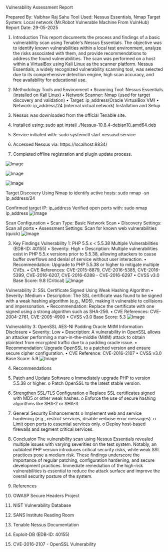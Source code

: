 Vulnerability Assessment Report

Prepared By: Vaibhav Raj Sahu
Tool Used: Nessus Essentials, Nmap
Target System: Local network (Mr.Robot Vulnerable Machine From VulnHub)
Report Date: 29-05-2025
1. Introduction
This report documents the process and findings of a basic vulnerability scan using Tenable's Nessus Essentials. The objective was to identify known vulnerabilities within a local test environment, analyze the risks associated with them, and provide recommendations to address the found vulnerabilities.
The scan was performed on a host within a VirtualBox using Kali Linux as the scanner platform. Nessus Essentials, a widely recognized vulnerability scanning tool, was selected due to its comprehensive detection engine, high scan accuracy, and free availability for educational use.

2. Methodology
Tools and Environment
•	Scanning Tool: Nessus Essentials (installed on Kali Linux)
•	Network Scanner: Nmap (used for target discovery and validation)
•	Target: ip_address(Oracle VirtualBox VM)
•	Network: ip_address/24 (internal virtual network)
Installation and Setup
1.	Nessus was downloaded from the official Tenable site.
2.	Installed using:
sudo apt install ./Nessus-10.8.4-debian10_amd64.deb
3.	Service initiated with:
sudo systemctl start nessusd.service
4.	Accessed Nessus via:
https://localhost:8834/
5.	Completed offline registration and plugin update process.

 ![Image](https://github.com/user-attachments/assets/048a0b2e-e049-451a-8e6a-87eed62c385a)

![Image](https://github.com/user-attachments/assets/665e3056-a1dd-47a7-b4bc-4b3ff131b2c2)

![Image](https://github.com/user-attachments/assets/1e9cedc7-9c99-4ce8-bf35-4ed4652f4f68) 
 
 
Target Discovery
Using Nmap to identify active hosts: sudo nmap -sn ip_address/24

Confirmed target IP: ip_address
Verified open ports with: sudo nmap ip_address
![Image](https://github.com/user-attachments/assets/a427e6e6-5ecb-49ba-b432-4ebe6f19b571) 

Scan Configuration
•	Scan Type: Basic Network Scan
•	Discovery Settings: Scan all ports
•	Assessment Settings: Scan for known web vulnerabilities (quick)
 ![Image](https://github.com/user-attachments/assets/5517f179-4a5b-4f2a-aee9-7e78090cfa58)


3. Key Findings
Vulnerability 1: PHP 5.5.x < 5.5.38 Multiple Vulnerabilities (EDB-ID: 40155)
•	Severity: High
•	Description: Multiple vulnerabilities exist in PHP 5.5.x versions prior to 5.5.38, allowing attackers to cause buffer overflows and denial of service without user interaction.
•	Recommendation: Upgrade to PHP 5.5.38 or higher to mitigate multiple CVEs.
•	CVE References: CVE-2015-8879, CVE-2016-5385, CVE-2016-5399, CVE-2016-6207, CVE-2016-6288 - CVE-2016-6297
•	CVSS v3.0 Base Score: 9.8 (Critical)
![Image](https://github.com/user-attachments/assets/9e7c9639-4d2d-4b58-a358-5afc26a35987) 

Vulnerability 2: SSL Certificate Signed Using Weak Hashing Algorithm
•	Severity: Medium
•	Description: The SSL certificate was found to be signed with a weak hashing algorithm (e.g., MD5), making it vulnerable to collisions and impersonation.
•	Recommendation: Replace the certificate with one signed using a strong algorithm such as SHA-256.
•	CVE References: CVE-2004-2761, CVE-2005-4900
•	CVSS v3.0 Base Score: 5.3
![Image](https://github.com/user-attachments/assets/673cfc6b-b2b5-433a-94ad-fb1297efc4a9) 

Vulnerability 3: OpenSSL AES-NI Padding Oracle MitM Information Disclosure
•	Severity: Low
•	Description: A vulnerability in OpenSSL allows an attacker performing a man-in-the-middle (MitM) attack to obtain plaintext from encrypted traffic due to a padding oracle issue.
•	Recommendation: Upgrade OpenSSL to a patched version and ensure secure cipher configuration.
•	CVE Reference: CVE-2016-2107
•	CVSS v3.0 Base Score: 5.9
 ![Image](https://github.com/user-attachments/assets/e64cd5f7-c613-4527-8784-623aa7bb71ce)

4. Recommendations
1.	Patch and Update Software
o	Immediately upgrade PHP to version 5.5.38 or higher.
o	Patch OpenSSL to the latest stable version.
2.	Strengthen SSL/TLS Configuration
o	Replace SSL certificates signed with MD5 or other weak hashes.
o	Enforce the use of secure hashing algorithms like SHA-2 or SHA-3.
3.	General Security Enhancements
o	Implement web and service hardening (e.g., restrict services, disable verbose error messages).
o	Limit open ports to essential services only.
o	Deploy host-based firewalls and segment critical services.

5. Conclusion
The vulnerability scan using Nessus Essentials revealed multiple issues with varying severities on the test system. Notably, an outdated PHP version introduces critical security risks, while weak SSL practices pose a medium risk. These findings underscore the importance of regular patching, configuration hardening, and secure development practices.
Immediate remediation of the high-risk vulnerabilities is essential to reduce the attack surface and improve the overall security posture of the system.

6. References
1.	OWASP Secure Headers Project
2.	NIST Vulnerability Database
3.	SANS Institute Reading Room
4.	Tenable Nessus Documentation
5.	Exploit-DB (EDB-ID: 40155)
6.	CVE-2016-2107 - OpenSSL Vulnerability

